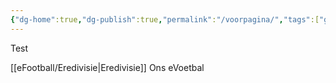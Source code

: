 ```yaml
---
{"dg-home":true,"dg-publish":true,"permalink":"/voorpagina/","tags":["gardenEntry"],"dgPassFrontmatter":true}
---
```


Test


[[eFootball/Eredivisie\|Eredivisie]] Ons eVoetbal